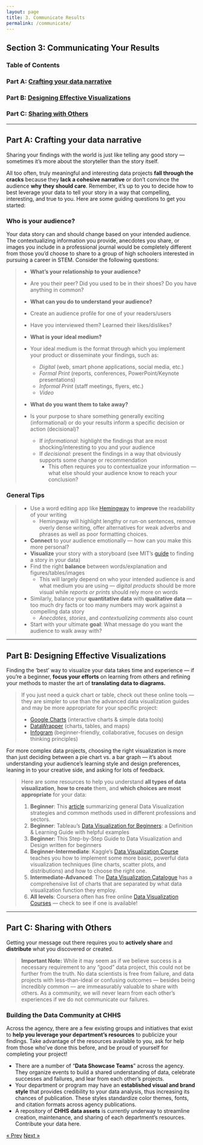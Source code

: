 ```yaml
---
layout: page
title: 3. Communicate Results
permalink: /communicate/
---
```

## Section 3: Communicating Your Results

### Table of Contents
###   Part A: [Crafting your data narrative](#narrative "Crafting your data narrative")
###   Part B: [Designing Effective Visualizations](#visualize "Designing Effective Visualizations")
###   Part C: [Sharing with Others](#sharing "Sharing with Others")

___

## <a name="narrative"></a> Part A: Crafting your data narrative
Sharing your findings with the world is just like telling any good story — sometimes it’s more about the storyteller than the story itself. 

All too often, truly meaningful and interesting data projects **fall through the cracks** because they **lack a cohesive narrative** or don’t convince the audience **why they should care**. Remember, it’s up to you to decide how to best leverage your data to tell your story in a way that compelling, interesting, and true to you. Here are some guiding questions to get you started:

### Who is your audience?

Your data story can and should change based on your intended audience. The contextualizing information you provide, anecdotes you share, or images you include in a professional journal would be completely different from those you’d choose to share to a group of high schoolers interested in pursuing a career in STEM. Consider the following questions:

>* **What’s your relationship to your audience?** 
>  * Are you their peer? Did you used to be in their shoes? Do you have anything in common?
>* **What can you do to understand your audience?**
>  * Create an audience profile for one of your readers/users
>  * Have you interviewed them? Learned their likes/dislikes?
>
>* **What is your ideal medium?**
>  * Your ideal medium is the format through which you implement your product or disseminate your findings, such as:
>    * *Digital* (web, smart phone applications, social media, etc.)
>    * *Formal Print* (reports, conferences, PowerPoint/Keynote presentations)
>    * *Informal Print* (staff meetings, flyers, etc.)
>    * *Video*
>* **What do you want them to take away?**
>  * Is your purpose to share something generally exciting (informational) or do your results inform a specific decision or action (decisional)?
>    * If *informational*: highlight the findings that are most shocking/interesting to you and your audience
>    * If *decisional*: present the findings in a way that obviously supports some change or recommendation
>      * This often requires you to contextualize your information — what else should your audience know to reach your conclusion?

### General Tips

>  * Use a word editing app like [Hemingway](http://www.hemingwayapp.com) to **improve** the readability of your writing
>    * Hemingway will highlight lengthy or run-on sentences, remove overly dense writing, offer alternatives for weak adverbs and phrases as well as poor formatting choices. 
>  * **Connect** to your audience emotionally — how can you make this more personal?
>  * **Visualize** your story with a storyboard (see MIT’s [guide](https://datatherapy.org/activities/activity-finding-a-story-in-data/) to finding a story in your data)
>  * Find the right **balance** between words/explanation and figures/tables/images
>    * This will largely depend on who your intended audience is and what medium you are using — *digital products* should be more visual while *reports or prints* should rely more on words
>  * Similarly, balance your **quantitative data** with **qualitative data**  — too much dry facts or too many numbers may work against a compelling data story
>    * *Anecdotes, stories*, and *contextualizing comments* also count
>  * Start with your ultimate **goal**: What message do you want the audience to walk away with? 

___

## <a name="visualize"></a> Part B: Designing Effective Visualizations

Finding  the ‘best’ way to visualize your data takes time and experience — if you’re a beginner, **focus your efforts** on learning from others and refining your methods to master the art of **translating data to diagrams.**

>If you just need a quick chart or table, check out these online tools — they are simpler to use than the advanced data visualization guides and may be more appropriate for your specific project:
>  * [Google Charts](https://developers.google.com/chart/) (interactive charts & simple data tools)
>  * [DataWrapper](https://www.datawrapper.de) (charts, tables, and maps)
>  * [Infogram](https://infogram.com) (beginner-friendly, collaborative, focuses on design thinking principles)

For more complex data projects, choosing the right visualization is more than just deciding between a pie chart vs. a bar graph — it’s about understanding your audience’s learning style and design preferences, leaning in to your creative side, and asking for lots of feedback. 

>Here are some resources to help you understand **all types of data visualization**, **how to create** them, and **which choices are most appropriate** for your data:
>  1. **Beginner**: This [article](https://www.qlik.com/us/data-visualization) summarizing general Data Visualization strategies and common methods used in different professions and sectors.
>  2. **Beginner**: Tableau’s [Data Visualization for Beginners](https://www.tableau.com/learn/articles/data-visualization): a Definition & Learning Guide with helpful examples
>  3. **Beginner:** This Step-by-Step Guide to Data Visualization and Design written for beginners
>  4. **Beginner-Intermediate**: Kaggle’s [Data Visualization Course](https://www.kaggle.com/learn/data-visualization) teaches you how to implement some more basic, powerful data visualization techniques (line charts, scatter plots, and distributions) and how to choose the right one.
>  5. **Intermediate-Advanced**: The [Data Visualization Catalogue](https://datavizcatalogue.com/search.html) has a comprehensive list of charts that are separated by what data visualization function they employ.
> 6. **All levels**: Coursera often has free online [Data Visualization Courses](https://www.coursera.org/search?query=data&nbsp;visualization&) — check to see if one is available!

___

## <a name="sharing"></a> Part C: Sharing with Others

Getting your message out there requires you to **actively share** and **distribute** what you discovered or created.

> **Important Note:** While it may seem as if we believe success is a necessary requirement to any “good” data project,  this could not be further from the truth. No data scientists is free from failure, and data projects with less-than-ideal or confusing outcomes — besides being incredibly common — are immeasurably valuable to share with others. As a community, we will never learn from each other’s experiences if we do not communicate our failures. 

### Building the Data Community at CHHS

Across the agency, there are a few existing groups and initiatives that exist to **help you leverage your department’s resources** to publicize your findings. Take advantage of the resources available to you, ask for help from those who’ve done this before, and be proud of yourself for completing your project!

  * There are a number of “**Data Showcase Teams**” across the agency. They organize events to build a shared understanding of data, celebrate successes and failures, and lear from each other’s projects.
  * Your department or program may have an **established visual and brand style** that provides credibility to your data analysis, thus increasing its chances of publication. These styles standardize color themes, fonts, and citation formats across agency publications.
  * A repository of **CHHS data assets** is currently underway to streamline creation, maintenance, and sharing of each department’s resources. Contribute your data here. 

<!-- Pagination -->
<div class="pagination">
  <a class="pagination-item older" href="{{ site.baseurl }}/analyze">&laquo; Prev</a>
  <a class="pagination-item newer" href="{{ site.baseurl }}/maintain">Next &raquo;</a>
</div>
